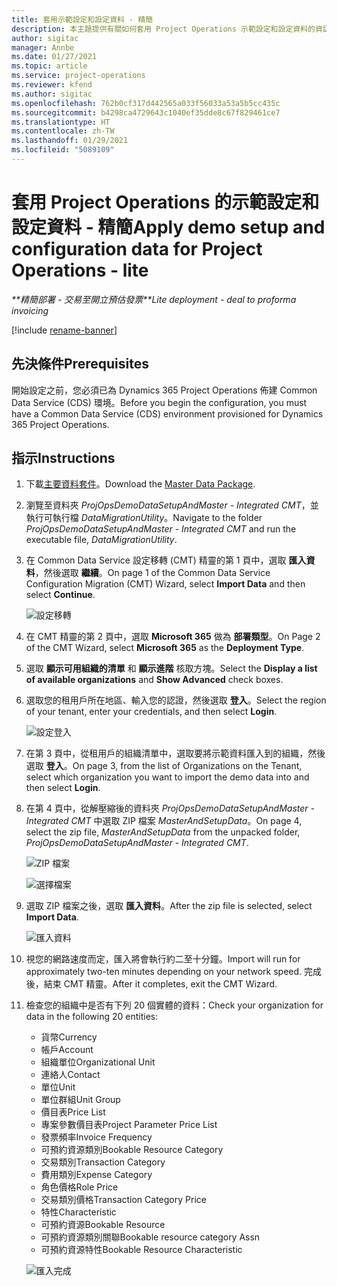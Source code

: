 ```yaml
---
title: 套用示範設定和設定資料 - 精簡
description: 本主題提供有關如何套用 Project Operations 示範設定和設定資料的資訊。
author: sigitac
manager: Annbe
ms.date: 01/27/2021
ms.topic: article
ms.service: project-operations
ms.reviewer: kfend
ms.author: sigitac
ms.openlocfilehash: 762b0cf317d442565a033f56033a53a5b5cc435c
ms.sourcegitcommit: b4298ca4729643c1040ef35dde8c67f829461ce7
ms.translationtype: HT
ms.contentlocale: zh-TW
ms.lasthandoff: 01/29/2021
ms.locfileid: "5089109"
---
```

# <a name="apply-demo-setup-and-configuration-data-for-project-operations---lite"></a><span data-ttu-id="0fa40-103">套用 Project Operations 的示範設定和設定資料 - 精簡</span><span class="sxs-lookup"><span data-stu-id="0fa40-103">Apply demo setup and configuration data for Project Operations - lite</span></span> 

<span data-ttu-id="0fa40-104">_\*\*精簡部署 - 交易至開立預估發票_</span><span class="sxs-lookup"><span data-stu-id="0fa40-104">_\*\*Lite deployment - deal to proforma invoicing_</span></span>

[!include [rename-banner](~/includes/cc-data-platform-banner.md)]

## <a name="prerequisites"></a><span data-ttu-id="0fa40-105">先決條件</span><span class="sxs-lookup"><span data-stu-id="0fa40-105">Prerequisites</span></span>

<span data-ttu-id="0fa40-106">開始設定之前，您必須已為 Dynamics 365 Project Operations 佈建 Common Data Service (CDS) 環境。</span><span class="sxs-lookup"><span data-stu-id="0fa40-106">Before you begin the configuration, you must have a Common Data Service (CDS) environment provisioned for Dynamics 365 Project Operations.</span></span>


## <a name="instructions"></a><span data-ttu-id="0fa40-107">指示</span><span class="sxs-lookup"><span data-stu-id="0fa40-107">Instructions</span></span>

1. <span data-ttu-id="0fa40-108">下載[主要資料套件](https://download.microsoft.com/download/3/4/1/341bf279-a64f-4baa-af31-ce624859b518/ProjOpsSampleSetupData%20-%20CE%20only%20CMT.zip)。</span><span class="sxs-lookup"><span data-stu-id="0fa40-108">Download the [Master Data Package](https://download.microsoft.com/download/3/4/1/341bf279-a64f-4baa-af31-ce624859b518/ProjOpsSampleSetupData%20-%20CE%20only%20CMT.zip).</span></span> 
2. <span data-ttu-id="0fa40-109">瀏覽至資料夾 *ProjOpsDemoDataSetupAndMaster - Integrated CMT*，並執行可執行檔 *DataMigrationUtility*。</span><span class="sxs-lookup"><span data-stu-id="0fa40-109">Navigate to the folder *ProjOpsDemoDataSetupAndMaster - Integrated CMT* and run the executable file, *DataMigrationUtility*.</span></span>
3. <span data-ttu-id="0fa40-110">在 Common Data Service 設定移轉 (CMT) 精靈的第 1 頁中，選取 **匯入資料**，然後選取 **繼續**。</span><span class="sxs-lookup"><span data-stu-id="0fa40-110">On page 1 of the Common Data Service Configuration Migration (CMT) Wizard, select **Import Data** and then select **Continue**.</span></span>

    ![設定移轉](./media/1ConfigurationMigration.png)

4. <span data-ttu-id="0fa40-112">在 CMT 精靈的第 2 頁中，選取 **Microsoft 365** 做為 **部署類型**。</span><span class="sxs-lookup"><span data-stu-id="0fa40-112">On Page 2 of the CMT Wizard, select **Microsoft 365** as the **Deployment Type**.</span></span>
5. <span data-ttu-id="0fa40-113">選取 **顯示可用組織的清單** 和 **顯示進階** 核取方塊。</span><span class="sxs-lookup"><span data-stu-id="0fa40-113">Select the **Display a list of available organizations** and **Show Advanced** check boxes.</span></span>
6. <span data-ttu-id="0fa40-114">選取您的租用戶所在地區、輸入您的認證，然後選取 **登入**。</span><span class="sxs-lookup"><span data-stu-id="0fa40-114">Select the region of your tenant, enter your credentials, and then select **Login**.</span></span>

   ![設定登入](./media/2ConfigurationSignin.png)

7. <span data-ttu-id="0fa40-116">在第 3 頁中，從租用戶的組織清單中，選取要將示範資料匯入到的組織，然後選取 **登入**。</span><span class="sxs-lookup"><span data-stu-id="0fa40-116">On page 3, from the list of Organizations on the Tenant, select which organization you want to import the demo data into and then select **Login**.</span></span>
8. <span data-ttu-id="0fa40-117">在第 4 頁中，從解壓縮後的資料夾 *ProjOpsDemoDataSetupAndMaster - Integrated CMT* 中選取 ZIP 檔案 *MasterAndSetupData*。</span><span class="sxs-lookup"><span data-stu-id="0fa40-117">On page 4, select the zip file, *MasterAndSetupData* from the unpacked folder, *ProjOpsDemoDataSetupAndMaster - Integrated CMT*.</span></span>

   ![ZIP 檔案](./media/3ZipFile.png)

   ![選擇檔案](./media/4SelectAFile.png)

9. <span data-ttu-id="0fa40-120">選取 ZIP 檔案之後，選取 **匯入資料**。</span><span class="sxs-lookup"><span data-stu-id="0fa40-120">After the zip file is selected, select **Import Data**.</span></span>

   ![匯入資料](./media/5ImportData.png)

10. <span data-ttu-id="0fa40-122">視您的網路速度而定，匯入將會執行約二至十分鐘。</span><span class="sxs-lookup"><span data-stu-id="0fa40-122">Import will run for approximately two-ten minutes depending on your network speed.</span></span> <span data-ttu-id="0fa40-123">完成後，結束 CMT 精靈。</span><span class="sxs-lookup"><span data-stu-id="0fa40-123">After it completes, exit the CMT Wizard.</span></span> 
11. <span data-ttu-id="0fa40-124">檢查您的組織中是否有下列 20 個實體的資料：</span><span class="sxs-lookup"><span data-stu-id="0fa40-124">Check your organization for data in the following 20 entities:</span></span>

    -   <span data-ttu-id="0fa40-125">貨幣</span><span class="sxs-lookup"><span data-stu-id="0fa40-125">Currency</span></span>
    -   <span data-ttu-id="0fa40-126">帳戶</span><span class="sxs-lookup"><span data-stu-id="0fa40-126">Account</span></span>
    -   <span data-ttu-id="0fa40-127">組織單位</span><span class="sxs-lookup"><span data-stu-id="0fa40-127">Organizational Unit</span></span>
    -   <span data-ttu-id="0fa40-128">連絡人</span><span class="sxs-lookup"><span data-stu-id="0fa40-128">Contact</span></span>
    -   <span data-ttu-id="0fa40-129">單位</span><span class="sxs-lookup"><span data-stu-id="0fa40-129">Unit</span></span>
    -   <span data-ttu-id="0fa40-130">單位群組</span><span class="sxs-lookup"><span data-stu-id="0fa40-130">Unit Group</span></span>
    -   <span data-ttu-id="0fa40-131">價目表</span><span class="sxs-lookup"><span data-stu-id="0fa40-131">Price List</span></span>
    -   <span data-ttu-id="0fa40-132">專案參數價目表</span><span class="sxs-lookup"><span data-stu-id="0fa40-132">Project Parameter Price List</span></span> 
    -   <span data-ttu-id="0fa40-133">發票頻率</span><span class="sxs-lookup"><span data-stu-id="0fa40-133">Invoice Frequency</span></span>
    -   <span data-ttu-id="0fa40-134">可預約資源類別</span><span class="sxs-lookup"><span data-stu-id="0fa40-134">Bookable Resource Category</span></span>
    -   <span data-ttu-id="0fa40-135">交易類別</span><span class="sxs-lookup"><span data-stu-id="0fa40-135">Transaction Category</span></span>
    -   <span data-ttu-id="0fa40-136">費用類別</span><span class="sxs-lookup"><span data-stu-id="0fa40-136">Expense Category</span></span>
    -   <span data-ttu-id="0fa40-137">角色價格</span><span class="sxs-lookup"><span data-stu-id="0fa40-137">Role Price</span></span>
    -   <span data-ttu-id="0fa40-138">交易類別價格</span><span class="sxs-lookup"><span data-stu-id="0fa40-138">Transaction Category Price</span></span>
    -   <span data-ttu-id="0fa40-139">特性</span><span class="sxs-lookup"><span data-stu-id="0fa40-139">Characteristic</span></span>
    -   <span data-ttu-id="0fa40-140">可預約資源</span><span class="sxs-lookup"><span data-stu-id="0fa40-140">Bookable Resource</span></span>
    -   <span data-ttu-id="0fa40-141">可預約資源類別關聯</span><span class="sxs-lookup"><span data-stu-id="0fa40-141">Bookable resource category Assn</span></span>
    -   <span data-ttu-id="0fa40-142">可預約資源特性</span><span class="sxs-lookup"><span data-stu-id="0fa40-142">Bookable Resource Characteristic</span></span>

    ![匯入完成](./media/6CompleteImport.png)
